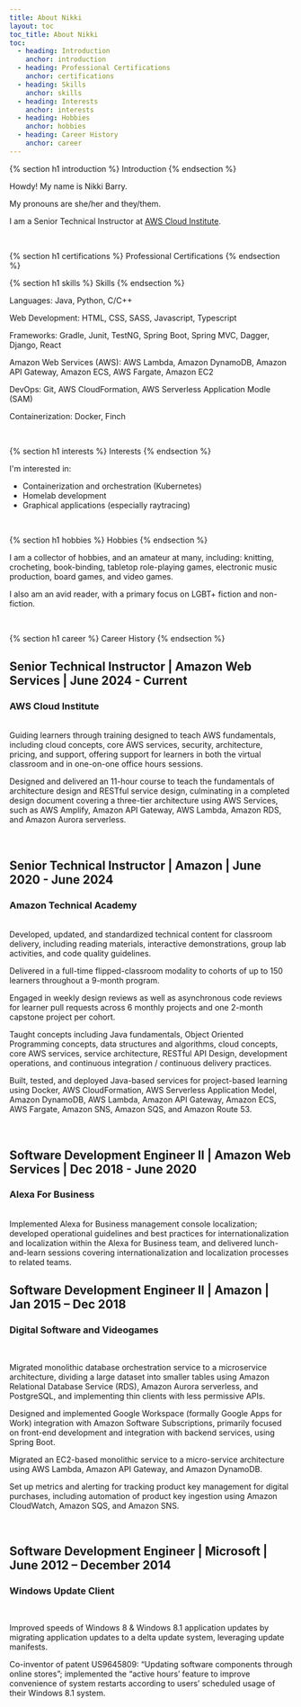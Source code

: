 ```yaml
---
title: About Nikki
layout: toc
toc_title: About Nikki
toc:
  - heading: Introduction
    anchor: introduction
  - heading: Professional Certifications
    anchor: certifications
  - heading: Skills
    anchor: skills
  - heading: Interests
    anchor: interests
  - heading: Hobbies
    anchor: hobbies
  - heading: Career History
    anchor: career
---
```


{% section h1 introduction %}
Introduction
{% endsection %}

Howdy! My name is Nikki Barry.

My pronouns are she/her and they/them.

I am a Senior Technical Instructor at [AWS Cloud Institute](https://aws.amazon.com/training/aws-cloud-institute/).

<br/>

{% section h1 certifications %}
Professional Certifications
{% endsection %}

<div data-iframe-width="150" data-iframe-height="270" data-share-badge-id="9c85fdf4-72aa-4c4b-8c15-d798b428da68" data-share-badge-host="https://www.credly.com"></div><script type="text/javascript" async src="//cdn.credly.com/assets/utilities/embed.js"></script>
<div data-iframe-width="150" data-iframe-height="270" data-share-badge-id="43bf33c9-633e-4bba-b85d-42337c778c36" data-share-badge-host="https://www.credly.com"></div><script type="text/javascript" async src="//cdn.credly.com/assets/utilities/embed.js"></script>
<div data-iframe-width="150" data-iframe-height="270" data-share-badge-id="a031a4cc-7318-462e-aca8-f96a0a636cde" data-share-badge-host="https://www.credly.com"></div><script type="text/javascript" async src="//cdn.credly.com/assets/utilities/embed.js"></script>
<div data-iframe-width="150" data-iframe-height="270" data-share-badge-id="1bb97d05-86d9-4f24-9c53-d3c62ab3aed3" data-share-badge-host="https://www.credly.com"></div><script type="text/javascript" async src="//cdn.credly.com/assets/utilities/embed.js"></script>

{% section h1 skills %}
Skills
{% endsection %}

Languages: Java, Python, C/C++

Web Development: HTML, CSS, SASS, Javascript, Typescript

Frameworks: Gradle, Junit, TestNG, Spring Boot, Spring MVC, Dagger, Django, React

Amazon Web Services (AWS): AWS Lambda, Amazon DynamoDB, Amazon API Gateway, Amazon ECS, AWS Fargate, Amazon EC2

DevOps: Git, AWS CloudFormation, AWS Serverless Application Modle (SAM)

Containerization: Docker, Finch

<br />

{% section h1 interests %}
Interests
{% endsection %}

I'm interested in:

- Containerization and orchestration (Kubernetes)
- Homelab development
- Graphical applications (especially raytracing)

<br />

{% section h1 hobbies %}
Hobbies
{% endsection %}

I am a collector of hobbies, and an amateur at many, including: knitting, crocheting, book-binding, tabletop role-playing games, electronic music production, board games, and video games.

I also am an avid reader, with a primary focus on LGBT+ fiction and non-fiction.

<br />

{% section h1 career %}
Career History
{% endsection %}

## Senior Technical Instructor | Amazon Web Services | June 2024 - Current

### AWS Cloud Institute

<br/>
Guiding learners through training designed to teach AWS fundamentals, including cloud concepts, core AWS services, security, architecture, pricing, and support, offering support for learners in both the virtual classroom and in one-on-one office hours sessions.

Designed and delivered an 11-hour course to teach the fundamentals of architecture design and RESTful service design, culminating in a completed design document covering a three-tier architecture using AWS Services, such as AWS Amplify, Amazon API Gateway, AWS Lambda, Amazon RDS, and Amazon Aurora serverless.

<br/>

## Senior Technical Instructor | Amazon | June 2020 - June 2024

### Amazon Technical Academy

<br/>
Developed, updated, and standardized technical content for classroom delivery, including reading materials, interactive demonstrations, group lab activities, and code quality guidelines.

Delivered in a full-time flipped-classroom modality to cohorts of up to 150 learners throughout a 9-month program.

Engaged in weekly design reviews as well as asynchronous code reviews for learner pull requests across 6 monthly projects and one 2-month capstone project per cohort.

Taught concepts including Java fundamentals, Object Oriented Programming concepts, data structures and algorithms, cloud concepts, core AWS services, service architecture, RESTful API Design, development operations, and continuous integration / continuous delivery practices.

Built, tested, and deployed Java-based services for project-based learning using Docker, AWS CloudFormation, AWS Serverless Application Model, Amazon DynamoDB, AWS Lambda, Amazon API Gateway, Amazon ECS, AWS Fargate, Amazon SNS, Amazon SQS, and Amazon Route 53.

<br />

## Software Development Engineer II | Amazon Web Services | Dec 2018 - June 2020

### Alexa For Business

<br/>
Implemented Alexa for Business management console localization; developed operational guidelines and best practices for internationalization and localization within the Alexa for Business team, and delivered lunch-and-learn sessions covering internationalization and localization processes to related teams.

<br/>

## Software Development Engineer II | Amazon | Jan 2015 – Dec 2018

### Digital Software and Videogames

<br/>

Migrated monolithic database orchestration service to a microservice architecture, dividing a large dataset into smaller tables using Amazon Relational Database Service (RDS), Amazon Aurora serverless, and PostgreSQL, and implementing thin clients with less permissive APIs.

Designed and implemented Google Workspace (formally Google Apps for Work) integration with Amazon Software Subscriptions, primarily focused on front-end development and integration with backend services, using Spring Boot.

Migrated an EC2-based monolithic service to a micro-service architecture using AWS Lambda, Amazon API Gateway, and Amazon DynamoDB.

Set up metrics and alerting for tracking product key management for digital purchases, including automation of product key ingestion using Amazon CloudWatch, Amazon SQS, and Amazon SNS.

<br/>

## Software Development Engineer | Microsoft | June 2012 – December 2014

### Windows Update Client

<br/>

Improved speeds of Windows 8 & Windows 8.1 application updates by migrating application updates to a delta update system, leveraging update manifests.

Co-inventor of patent US9645809: “Updating software components through online stores”; implemented the “active hours’ feature to improve convenience of system restarts according to users’ scheduled usage of their Windows 8.1 system.

<br/>
